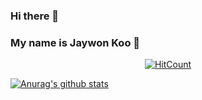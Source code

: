### Hi there 👋 
### My name is Jaywon Koo 🚀

<div align=center>
	
[![HitCount](http://hits.dwyl.com/Jaywon/JaywonKoo17.svg)](http://hits.dwyl.com/Jaywon/JaywonKoo17)
	
</div>

[![Anurag's github stats](https://github-readme-stats.vercel.app/api?username=JaywonKoo17&count_private=true&show_icons=true&theme=radical)](https://github.com/anuraghazra/github-readme-stats)
